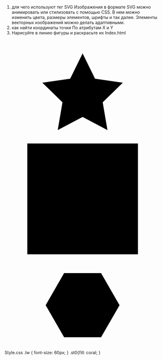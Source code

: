 1. для чего используют тег SVG
   Изображения в формате SVG можно анимировать или стилизовать с помощью CSS. В нем можно изменить цвета, размеры элементов, шрифты и так далее. Элементы векторных изображений можно делать адаптивными.
2. как найти координаты точки
   По атрибутам X и Y
3. Нарисуйте в линию фигуры и раскрасьте их
   Index.html
   <!DOCTYPE html>
<html>
<head>
<title>HTML, CSS and JavaScript demo</title>
</head>
<body>
<!-- Start your code here -->
<?xml version="1.0" encoding="utf-8"?>
<!-- Generator: Adobe Illustrator 26.5.0, SVG Export Plug-In . SVG Version: 6.00 Build 0)  -->
<svg version="1.1" id="Слой_1" xmlns="http://www.w3.org/2000/svg" xmlns:xlink="http://www.w3.org/1999/xlink" x="0px" y="0px"
	 viewBox="0 0 56.69 113.39" style="enable-background:new 0 0 56.69 113.39;" xml:space="preserve">
<rect x="8.42" y="38.49" class="st0" width="41.05" height="41.05"/>
<polygon class="st0" points="28.94,5.12 33.55,14.47 43.87,15.96 36.4,23.24 38.16,33.51 28.94,28.66 19.71,33.51 21.47,23.24 
	14.01,15.96 24.33,14.47 "/>
<polygon class="st0" points="35.79,86.51 22.08,86.51 15.23,98.39 22.08,110.26 35.79,110.26 42.65,98.39 "/>
</svg>

<!-- End your code here -->
</body>
</html>

Style.css
.lw { font-size: 60px; }
.st0{fill: coral; }
